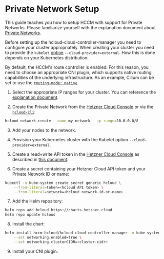 # Private Network Setup

This guide teaches you how to setup HCCM with support for Private Networks. Please familiarize yourself with the explanation document about [Private Networks](../explanation/private-networks.md).

Before setting up the hcloud-cloud-controller-manager you need to configure your cluster appropriately. When creating your cluster you need to provide the `kubelet` [option](https://kubernetes.io/docs/reference/command-line-tools-reference/kubelet/#options) `--cloud-provider=external`. How this is done depends on your Kubernetes distribution.

By default, the HCCM's route controller is enabled. For this reason, you need to choose an appropriate CNI plugin, which supports native routing capabilities of the underlying infrastructure. As an example, Cilium can be set to use the [`routing-mode: native`](https://docs.cilium.io/en/stable/network/concepts/routing/#native-routing).

1. Select the appropriate IP ranges for your cluster. You can reference the [explanation document](../explanation/private-networks.md).

2. Create the Private Network from the [Hetzner Cloud Console](https://console.hetzner.cloud/) or via the [`hcloud-cli`](https://github.com/hetznercloud/cli):

```bash
hcloud network create --name my-network --ip-range=10.0.0.0/8
```

3. Add your nodes to the network.

4. Provision your Kubernetes cluster with the Kubelet option `--cloud-provider=external`.

5. Create a read+write API token in the [Hetzner Cloud Console](https://console.hetzner.cloud/) as described in [this document](https://docs.hetzner.com/cloud/api/getting-started/generating-api-token/).

6. Create a secret containing your Hetzner Cloud API token and your Private Network ID or name:

```bash
kubectl -n kube-system create secret generic hcloud \
    --from-literal=token=<hcloud API token> \
    --from-literal=network=<hcloud network-id-or-name>
```

7. Add the Helm repository:

```bash
helm repo add hcloud https://charts.hetzner.cloud
helm repo update hcloud
```

8. Install the chart:

```bash
helm install hccm hcloud/hcloud-cloud-controller-manager -n kube-system \
    --set networking.enabled=true \
    --set networking.clusterCIDR=<cluster-cidr>
```

9. Install your CNI plugin.

